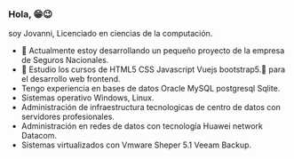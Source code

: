 ### Hola,  😁😉
soy Jovanni, Licenciado en ciencias de la computación.

- 🔭 Actualmente estoy desarrollando un pequeño proyecto de la empresa de Seguros Nacionales.
- 🌱 Estudio los cursos de HTML5 CSS Javascript Vuejs bootstrap5.💯 para el desarrollo web frontend.
- Tengo experiencia en bases de datos Oracle MySQL postgresql Sqlite.
- Sistemas operativo Windows, Linux.
- Administración de infraestructura tecnologicas de centro de datos con servidores profesionales.
- Administración en redes de datos con tecnología Huawei network Datacom.
- Sistemas virtualizados con Vmware Sheper 5.1 Veeam Backup.
